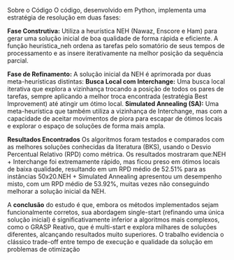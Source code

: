 Sobre o Código
O código, desenvolvido em Python, implementa uma estratégia de resolução em duas fases:


**Fase Construtiva:** Utiliza a heurística NEH (Nawaz, Enscore e Ham) para gerar uma solução inicial de boa qualidade de forma rápida e eficiente. A função heuristica_neh ordena as tarefas pelo somatório de seus tempos de processamento e as insere iterativamente na melhor posição da sequência parcial.

**Fase de Refinamento:** A solução inicial da NEH é aprimorada por duas meta-heurísticas distintas:
**Busca Local com Interchange:** Uma busca local iterativa que explora a vizinhança trocando a posição de todos os pares de tarefas, sempre aplicando a melhor troca encontrada (estratégia Best Improvement) até atingir um ótimo local.
**Simulated Annealing (SA):** Uma meta-heurística que também utiliza a vizinhança de Interchange, mas com a capacidade de aceitar movimentos de piora para escapar de ótimos locais e explorar o espaço de soluções de forma mais ampla.


**Resultados Encontrados**
Os algoritmos foram testados e comparados com as melhores soluções conhecidas da literatura (BKS), usando o Desvio Percentual Relativo (RPD) como métrica. Os resultados mostraram que:NEH + Interchange foi extremamente rápido, mas ficou preso em ótimos locais de baixa qualidade, resultando em um RPD médio de 52.51% para as instâncias 50x20.NEH + Simulated Annealing apresentou um desempenho misto, com um RPD médio de 53.92%, muitas vezes não conseguindo melhorar a solução inicial da NEH.


A **conclusão** do estudo é que, embora os métodos implementados sejam funcionalmente corretos, sua abordagem single-start (refinando uma única solução inicial) é significativamente inferior a algoritmos mais complexos, como o GRASP Reativo, que é multi-start e explora milhares de soluções diferentes, alcançando resultados muito superiores. O trabalho evidencia o clássico trade-off entre tempo de execução e qualidade da solução em problemas de otimização
